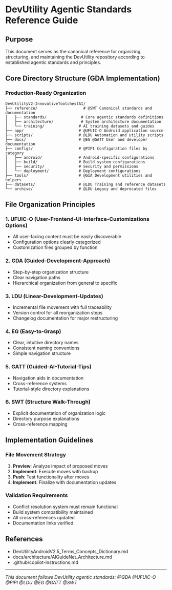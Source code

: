 # DevUtility Agentic Standards Reference Guide
<!-- @GDA @UFUIC-O @PIPI @LDU @EG @GATT @SWT -->

## Purpose
This document serves as the canonical reference for organizing, structuring, and maintaining the DevUtility repository according to established agentic standards and principles.

## Core Directory Structure (GDA Implementation)

### Production-Ready Organization
```
DevUtilityV2-InnovativeToolchestAI/
├── reference/                    # @SWT Canonical standards and documentation
│   ├── standards/               # Core agentic standards definitions
│   ├── architecture/            # System architecture documentation  
│   └── training/               # AI training datasets and guides
├── app/                        # @UFUIC-O Android application source
├── scripts/                    # @LDU Automation and utility scripts
├── docs/                       # @EG @GATT User and developer documentation
├── configs/                    # @PIPI Configuration files by category
│   ├── android/                # Android-specific configurations
│   ├── build/                  # Build system configurations
│   ├── security/               # Security and permissions
│   └── deployment/             # Deployment configurations
├── tools/                      # @GIA Development utilities and helpers
├── datasets/                   # @LDU Training and reference datasets
└── archive/                    # @LDU Legacy and deprecated files
```

## File Organization Principles

### 1. UFUIC-O (User-Frontend-UI-Interface-Customizations Options)
- All user-facing content must be easily discoverable
- Configuration options clearly categorized
- Customization files grouped by function

### 2. GDA (Guided-Development-Approach) 
- Step-by-step organization structure
- Clear navigation paths
- Hierarchical organization from general to specific

### 3. LDU (Linear-Development-Updates)
- Incremental file movement with full traceability
- Version control for all reorganization steps
- Changelog documentation for major restructuring

### 4. EG (Easy-to-Grasp)
- Clear, intuitive directory names
- Consistent naming conventions
- Simple navigation structure

### 5. GATT (Guided-AI-Tutorial-Tips)
- Navigation aids in documentation
- Cross-reference systems
- Tutorial-style directory explanations

### 6. SWT (Structure Walk-Through)
- Explicit documentation of organization logic
- Directory purpose explanations
- Cross-reference mapping

## Implementation Guidelines

### File Movement Strategy
1. **Preview**: Analyze impact of proposed moves
2. **Implement**: Execute moves with backup
3. **Push**: Test functionality after moves
4. **Implement**: Finalize with documentation updates

### Validation Requirements
- Conflict resolution system must remain functional
- Build system compatibility maintained
- All cross-references updated
- Documentation links verified

## References
- DevUtilityAndroidV2.5_Terms_Concepts_Dictionary.md
- docs/architecture/AIGuideNet_Architecture.md
- .github/copilot-instructions.md

---
*This document follows DevUtility agentic standards: @GDA @UFUIC-O @PIPI @LDU @EG @GATT @SWT*